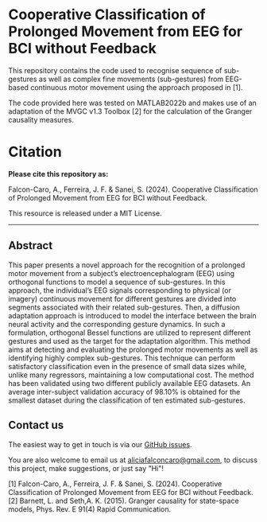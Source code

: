 # Cooperative Classification of Prolonged Movement from EEG for BCI without Feedback
This repository contains the code used to recognise sequence of sub-gestures as well as complex fine movements (sub-gestures) from EEG-based continuous motor movement using the approach proposed in [1].

The code provided here was tested on MATLAB2022b and makes use of an adaptation of the MVGC v1.3 Toolbox  [2] for the calculation of the Granger causality measures.


# Citation
**Please cite this repository as:**

Falcon-Caro, A., Ferreira, J. F. & Sanei, S. (2024). Cooperative Classification of Prolonged Movement from EEG for BCI without Feedback.

This resource is released under a MIT License.

---

## Abstract
This paper presents a novel approach for the recognition of a prolonged motor movement from a subject’s electroencephalogram (EEG) using orthogonal functions to model a sequence of sub-gestures. In this approach, the individual’s EEG signals corresponding to physical (or imagery) continuous movement for different gestures are divided into segments associated with their related sub-gestures. Then, a diffusion adaptation approach is introduced to model the interface between the brain neural activity and the corresponding gesture dynamics. In such a formulation, orthogonal Bessel functions are utilized to represent different gestures and used as the target for the adaptation algorithm. This method aims at detecting and evaluating the prolonged motor movements as well as identifying highly complex sub-gestures. This technique can perform satisfactory classification even in the presence of small data sizes while, unlike many regressors, maintaining a low computational cost. The method has been validated using two different publicly available EEG datasets. An average inter-subject validation accuracy of 98.10% is obtained for the smallest dataset during the classification of ten estimated sub-gestures.

## Contact us

The easiest way to get in touch is via our [GitHub issues](https://github.com/AliciaFalconCaro/DABesselMotorDetection/issues).

You are also welcome to email us at [aliciafalconcaro@gmail.com](aliciafalconcaro@gmail.com), to discuss this project, make suggestions, or just say "Hi"!


[1] Falcon-Caro, A., Ferreira, J. F. & Sanei, S. (2024). Cooperative Classification of Prolonged Movement from EEG for BCI without Feedback.
[2] Barnett, L. and Seth,A. K. (2015). Granger causality for state-space models, Phys. Rev. E 91(4) Rapid Communication.
